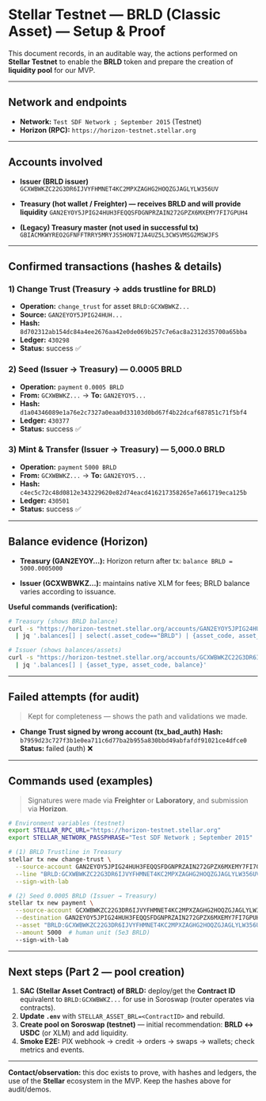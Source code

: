 # Stellar Testnet — BRLD (Classic Asset) — Setup & Proof

This document records, in an auditable way, the actions performed on **Stellar Testnet** to enable the **BRLD** token and prepare the creation of **liquidity pool** for our MVP.

---

## Network and endpoints

* **Network:** `Test SDF Network ; September 2015` (Testnet)
* **Horizon (RPC):** `https://horizon-testnet.stellar.org`

---

## Accounts involved

* **Issuer (BRLD issuer)**
  `GCXWBWKZC22G3DR6IJVYFHMNET4KC2MPXZAGHG2HOQZGJAGLYLW356UV`

* **Treasury (hot wallet / Freighter) — receives BRLD and will provide liquidity**
  `GAN2EYOY5JPIG24HUH3FEQQSFDGNPRZAIN272GPZX6MXEMY7FI7GPUH4`

* **(Legacy) Treasury master (not used in successful tx)**
  `GBIACMKWYREO2GFNFFTRRY5MRYJS5HON7IJA4UZ5L3CWSVMSG2MSWJFS`

---

## Confirmed transactions (hashes & details)

### 1) Change Trust (Treasury → adds trustline for BRLD)

* **Operation:** `change_trust` for asset `BRLD:GCXWBWKZ...`
* **Source:** `GAN2EYOY5JPIG24HUH...`
* **Hash:** `8d702312ab154dc84a4ee2676aa42e0de069b257c7e6ac8a2312d35700a65bba`
* **Ledger:** `430298`
* **Status:** success ✅

### 2) Seed (Issuer → Treasury) — 0.0005 BRLD

* **Operation:** `payment` `0.0005 BRLD`
* **From:** `GCXWBWKZ...` → **To:** `GAN2EYOY5...`
* **Hash:** `d1a04346089e1a76e2c7327a0eaa0d33103d0bd67f4b22dcaf687851c71f5bf4`
* **Ledger:** `430377`
* **Status:** success ✅

### 3) Mint & Transfer (Issuer → Treasury) — 5,000.0 BRLD

* **Operation:** `payment` `5000 BRLD`
* **From:** `GCXWBWKZ...` → **To:** `GAN2EYOY5...`
* **Hash:** `c4ec5c72c48d0812e343229620e82d74eacd416217358265e7a661719eca125b`
* **Ledger:** `430501`
* **Status:** success ✅

---

## Balance evidence (Horizon)

* **Treasury (GAN2EYOY…):** Horizon return after tx:
  `balance BRLD = 5000.0005000`

* **Issuer (GCXWBWKZ…):** maintains native XLM for fees; BRLD balance varies according to issuance.

**Useful commands (verification):**

```bash
# Treasury (shows BRLD balance)
curl -s "https://horizon-testnet.stellar.org/accounts/GAN2EYOY5JPIG24HUH3FEQQSFDGNPRZAIN272GPZX6MXEMY7FI7GPUH4" \
  | jq '.balances[] | select(.asset_code=="BRLD") | {asset_code, asset_issuer, balance}'

# Issuer (shows balances/assets)
curl -s "https://horizon-testnet.stellar.org/accounts/GCXWBWKZC22G3DR6IJVYFHMNET4KC2MPXZAGHG2HOQZGJAGLYLW356UV" \
  | jq '.balances[] | {asset_type, asset_code, balance}'
```

---

## Failed attempts (for audit)

> Kept for completeness — shows the path and validations we made.

* **Change Trust signed by wrong account (tx\_bad\_auth)**
  **Hash:** `b7959d23c727f3b1e0ea711c6d77ba2b955a830bbd49abfafdf91021ce4dfce0`
  **Status:** failed (auth) ❌

---

## Commands used (examples)

> Signatures were made via **Freighter** or **Laboratory**, and submission via **Horizon**.

```bash
# Environment variables (testnet)
export STELLAR_RPC_URL="https://horizon-testnet.stellar.org"
export STELLAR_NETWORK_PASSPHRASE="Test SDF Network ; September 2015"

# (1) BRLD Trustline in Treasury
stellar tx new change-trust \
  --source-account GAN2EYOY5JPIG24HUH3FEQQSFDGNPRZAIN272GPZX6MXEMY7FI7GPUH4 \
  --line "BRLD:GCXWBWKZC22G3DR6IJVYFHMNET4KC2MPXZAGHG2HOQZGJAGLYLW356UV" \
  --sign-with-lab

# (2) Seed 0.0005 BRLD (Issuer → Treasury)
stellar tx new payment \
  --source-account GCXWBWKZC22G3DR6IJVYFHMNET4KC2MPXZAGHG2HOQZGJAGLYLW356UV \
  --destination GAN2EYOY5JPIG24HUH3FEQQSFDGNPRZAIN272GPZX6MXEMY7FI7GPUH4 \
  --asset "BRLD:GCXWBWKZC22G3DR6IJVYFHMNET4KC2MPXZAGHG2HOQZGJAGLYLW356UV" \
  --amount 5000  # human unit (5e3 BRLD)
  --sign-with-lab
```

---

## Next steps (Part 2 — pool creation)

1. **SAC (Stellar Asset Contract) of BRLD:** deploy/get the **Contract ID** equivalent to `BRLD:GCXWBWKZ...` for use in Soroswap (router operates via contracts).
2. **Update `.env`** with `STELLAR_ASSET_BRL=<ContractID>` and rebuild.
3. **Create pool on Soroswap (testnet)** — initial recommendation: **BRLD ↔ USDC** (or XLM) and add liquidity.
4. **Smoke E2E:** PIX webhook → credit → orders → swaps → wallets; check metrics and events.

---

**Contact/observation:** this doc exists to prove, with hashes and ledgers, the use of the **Stellar** ecosystem in the MVP. Keep the hashes above for audit/demos.
